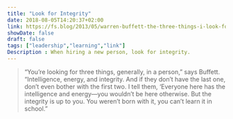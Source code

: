 ```yaml
---
title: "Look for Integrity"
date: 2018-08-05T14:20:37+02:00
link: https://fs.blog/2013/05/warren-buffett-the-three-things-i-look-for-in-a-person/
showDate: false
draft: false
tags: ["leadership","learning","link"]
Description : When hiring a new person, look for integrity.
---
```


> “You’re looking for three things, generally, in a person,” says Buffett. “Intelligence, energy, and integrity. And if they don’t have the last one, don’t even bother with the first two. I tell them, ‘Everyone here has the intelligence and energy—you wouldn’t be here otherwise. But the integrity is up to you. You weren’t born with it, you can’t learn it in school.”
